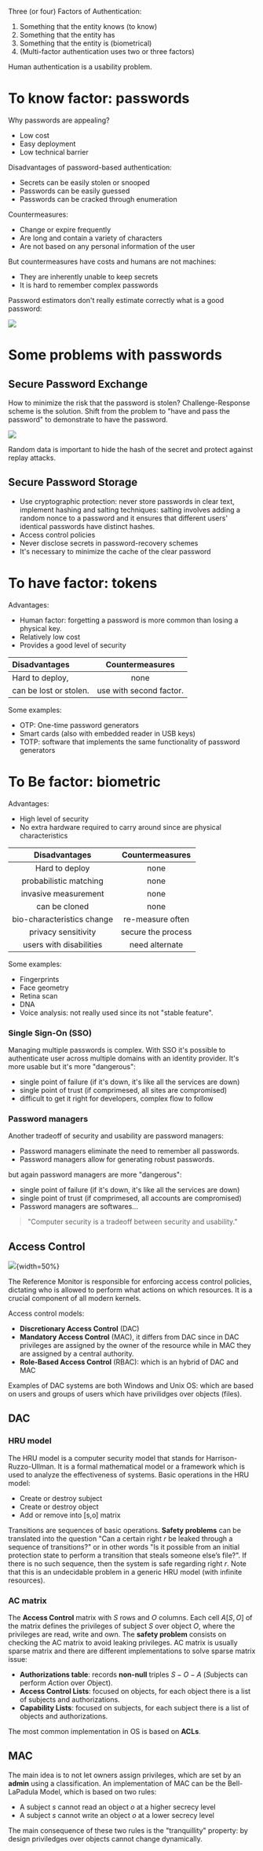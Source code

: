 

Three (or four) Factors of Authentication:

1) Something that the entity knows (to know)
2) Something that the entity has
3) Something that the entity is (biometrical)
4) (Multi-factor authentication uses two or three factors)

Human authentication is a usability problem.

# To know factor: passwords

Why passwords are appealing?

- Low cost
- Easy deployment
- Low technical barrier 

Disadvantages of password-based authentication:

- Secrets can be easily stolen or snooped
- Passwords can be easily guessed
- Passwords can be cracked through enumeration

Countermeasures:

- Change or expire frequently
- Are long and contain a variety of characters
- Are not based on any personal information of the user

But countermeasures have costs and humans are not machines:

- They are inherently unable to keep secrets
- It is hard to remember complex passwords

Password estimators don't really estimate correctly what is a good password:

![](images/45d1d05a1345430e3541cc17906fd42d.png)

# Some problems with passwords 

## Secure Password Exchange

How to minimize the risk that the password is stolen? Challenge-Response scheme is the solution. Shift from the problem to "have and pass the password" to demonstrate to have the password. 

![](images/04c41c94a6769fa89755bd9f67f5d1ea.png)

Random data is important to hide the hash of the secret and protect against replay attacks.

## Secure Password Storage


- Use cryptographic protection: never store passwords in clear text, implement hashing and salting techniques: salting involves adding a random nonce to a password and it ensures that different users' identical passwords have distinct hashes.
- Access control policies
- Never disclose secrets in password-recovery schemes
- It's necessary to minimize the cache of the clear password

# To have factor: tokens

Advantages: 

- Human factor: forgetting a password is more common than losing a physical key.
- Relatively low cost 
- Provides a good level of security 

| Disadvantages | Countermeasures |
| :--- | :---: |
| Hard to deploy, | none |
| can be lost or stolen. | use with second factor. |

Some examples: 

- OTP: One-time password generators
- Smart cards (also with embedded reader in USB keys)
- TOTP: software that implements the same functionality of password generators

# To Be factor: biometric

Advantages:

- High level of security
- No extra hardware required to carry around since are physical characteristics

|       Disadvantages        |  Countermeasures   |
|:--------------------------:|:------------------:|
|       Hard to deploy       |        none        |
|   probabilistic matching   |        none        |
|    invasive measurement    |        none        |
|       can be cloned        |        none        |
| bio-characteristics change |  re-measure often  |
|    privacy sensitivity     | secure the process |
|  users with disabilities   |   need alternate   |


Some examples: 

- Fingerprints
- Face geometry
- Retina scan
- DNA 
- Voice analysis: not really used since its not "stable feature". 

### Single Sign-On (SSO)

Managing multiple passwords is complex. With SSO it's possible to authenticate user across multiple domains with an identity provider. 
It's more usable but it's more "dangerous": 

- single point of failure (if it's down, it's like all the services are down)
- single point of trust (if comprimesed, all sites are compromised)
- difficult to get it right for developers, complex flow to follow

### Password managers 

Another tradeoff of security and usability are password managers: 

- Password managers eliminate the need to remember all passwords.
- Password managers allow for generating robust passwords.

but again password managers are more "dangerous": 

- single point of failure (if it's down, it's like all the services are down)
- single point of trust (if comprimesed, all accounts are compromised)
- Password managers are softwares...



> "Computer security is a tradeoff between security and usability." 


## Access Control 

![](images/211bd51d26e50a23861dc9d2e79d920f.png){width=50%}

The Reference Monitor is responsible for enforcing access control policies, dictating who is allowed to perform what actions on which resources. It is a crucial component of all modern kernels. 

Access control models:

- **Discretionary Access Control** (DAC)
- **Mandatory Access Control** (MAC), it differs from DAC since in DAC privileges are assigned by the owner of the resource while in MAC they are assigned by a central authority.
- **Role-Based Access Control** (RBAC): which is an hybrid of DAC and MAC

Examples of DAC systems are both Windows and Unix OS: which are based on users and groups of users which have privilidges over objects (files). 

## DAC 

### HRU model 

The HRU model is a computer security model that stands for Harrison-Ruzzo-Ullman. It is a formal mathematical model or a framework which is used to analyze the effectiveness of systems. 
Basic operations in the HRU model:

  - Create or destroy subject
  - Create or destroy object 
  - Add or remove into [s,o] matrix 
  
Transitions are sequences of basic operations. **Safety problems** can be translated into the question "Can a certain right $r$ be leaked through a sequence of transitions?" or in other words "Is it possible from an initial protection state to perform a transition that steals someone else’s file?". If there is no such sequence, then the system is safe regarding right $r$. Note that this is an undecidable problem in a generic HRU model (with infinite resources).

### AC matrix

The **Access Control** matrix with $S$ rows and $O$ columns. Each cell $A[S,O]$ of the matrix defines the privileges of subject $S$ over object $O$, where the privileges are read, write and own. The **safety problem** consists on checking the AC matrix to avoid leaking privileges. AC matrix is usually sparse matrix and there are different implementations to solve sparse matrix issue:

- **Authorizations table**: records **non-null** triples $S-O-A$ ($S$ubjects can perform $A$ction over $O$bject).
- **Access Control Lists**: focused on objects, for each object there is a list of subjects and authorizations.
- **Capability Lists**: focused on subjects, for each subject there is a list of objects and authorizations. 


The most common implementation in OS is based on **ACLs**.


## MAC 

The main idea is to not let owners assign privileges, which are set by an **admin** using a classification.
An implementation of MAC can be the Bell-LaPadula Model, which is based on two rules:

   - A subject $s$ cannot read an object $o$ at a higher secrecy level
   - A subject $s$ cannot write an object $o$ at a lower secrecy level

The main consequence of these two rules is the "tranquillity" property: by design priviledges over objects cannot change dynamically. 

